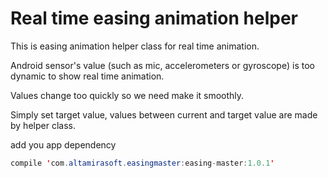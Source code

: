 # Real time easing animation helper <br>

This is easing animation helper class for real time animation.<br>

Android sensor's value (such as mic, accelerometers or gyroscope) is too dynamic to show real time animation. <br>

Values change too quickly so we need make it smoothly. <br>

Simply set target value, values between current and target value are made by helper class.<br>







add you app dependency

```java
compile 'com.altamirasoft.easingmaster:easing-master:1.0.1'
```

